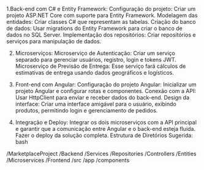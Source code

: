  1.Back-end com C# e Entity Framework:
Configuração do projeto: Criar um projeto ASP.NET Core com suporte para Entity Framework.
Modelagem das entidades: Criar classes C# que representam as tabelas.
Criação do banco de dados: Usar migrations do Entity Framework para criar o banco de dados no SQL Server.
Implementação dos repositórios: Criar repositórios e serviços para manipulação de dados.

2. Microserviços:
Microserviço de Autenticação: Criar um serviço separado para gerenciar usuários, registro, login e tokens JWT.
Microserviço de Previsão de Entrega: Esse serviço fará cálculos de estimativas de entrega usando dados geográficos e logísticos.

3. Front-end com Angular:
Configuração do projeto Angular: Inicializar um projeto Angular e configurar rotas e componentes.
Conexão com a API: Usar HttpClient para enviar e receber dados do back-end.
Design da interface: Criar uma interface amigável para o usuário, exibindo produtos, permitindo login e gerenciamento de pedidos.

4. Integração e Deploy:
Integrar os dois microserviços com a API principal e garantir que a comunicação entre Angular e o back-end esteja fluida.
Fazer o deploy da solução completa.
Estrutura de Diretórios Sugerida:
bash 

/MarketplaceProject
   /Backend
     /Services
     /Repositories
     /Controllers
     /Entities
     /Microservices
   /Frontend
     /src
     /app
     /components
